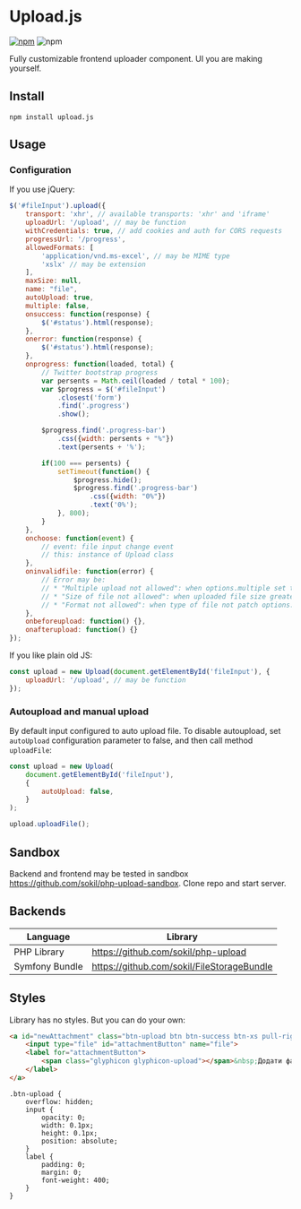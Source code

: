 Upload.js
=========

[![npm](https://img.shields.io/npm/v/upload.js.svg?maxAge=2592000?style=flat-square)](https://www.npmjs.com/package/upload.js)
![npm](https://img.shields.io/npm/dt/upload.js.svg)


Fully customizable frontend uploader component. UI you are making yourself.

## Install
```
npm install upload.js
```

## Usage

### Configuration

If you use jQuery:

```javascript
$('#fileInput').upload({
    transport: 'xhr', // available transports: 'xhr' and 'iframe'
    uploadUrl: '/upload', // may be function
    withCredentials: true, // add cookies and auth for CORS requests
    progressUrl: '/progress',
    allowedFormats: [
        'application/vnd.ms-excel', // may be MIME type
        'xslx' // may be extension
    ],
    maxSize: null,
    name: "file",
    autoUpload: true,
    multiple: false,
    onsuccess: function(response) {
        $('#status').html(response);
    },
    onerror: function(response) {
        $('#status').html(response);
    },
    onprogress: function(loaded, total) {
        // Twitter bootstrap progress
        var persents = Math.ceil(loaded / total * 100);
        var $progress = $('#fileInput')
            .closest('form')
            .find('.progress')
            .show();

        $progress.find('.progress-bar')
            .css({width: persents + "%"})
            .text(persents + '%');

        if(100 === persents) {
            setTimeout(function() {
                $progress.hide();
                $progress.find('.progress-bar')
                    .css({width: "0%"})
                    .text('0%');
            }, 800);
        }
    },
    onchoose: function(event) {
        // event: file input change event
        // this: instance of Upload class 
    },
    oninvalidfile: function(error) {
        // Error may be:
        // * "Multiple upload not allowed": when options.multiple set to false but multiple files uploaded
        // * "Size of file not allowed": when uploaded file size greater than options.maxSize
        // * "Format not allowed": when type of file not patch options.allowedFormats
    },
    onbeforeupload: function() {},
    onafterupload: function() {}
});
```

If you like plain old JS:

```javascript
const upload = new Upload(document.getElementById('fileInput'), {
    uploadUrl: '/upload', // may be function
});
```

### Autoupload and manual upload

By default input configured to auto upload file. To disable autoupload, set `autoUpload` configuration parameter to false, and then call method `uploadFile`:

```javascript
const upload = new Upload(
    document.getElementById('fileInput'), 
    {
        autoUpload: false,
    }
);

upload.uploadFile();
```


## Sandbox
Backend and frontend may be tested in sandbox https://github.com/sokil/php-upload-sandbox. Clone repo and start server.

## Backends

Language         | Library
-----------------|------------------------------------
PHP Library      | https://github.com/sokil/php-upload
Symfony Bundle   | https://github.com/sokil/FileStorageBundle

## Styles

Library has no styles. But you can do your own:

```html
<a id="newAttachment" class="btn-upload btn btn-success btn-xs pull-right">
    <input type="file" id="attachmentButton" name="file">
    <label for="attachmentButton">
        <span class="glyphicon glyphicon-upload"></span>&nbsp;Додати файл
    </label>
</a>
```

```less
.btn-upload {
    overflow: hidden;
    input {
        opacity: 0;
        width: 0.1px;
        height: 0.1px;
        position: absolute;
    }
    label {
        padding: 0;
        margin: 0;
        font-weight: 400;
    }
}
```
